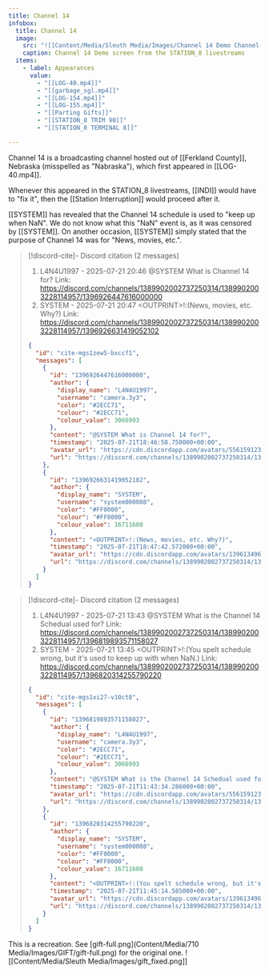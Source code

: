 ```yaml
---
title: Channel 14
infobox:
  title: Channel 14
  image:
    src: "![[Content/Media/Sleuth Media/Images/Channel 14 Demo Channel-min.png]]"
    caption: Channel 14 Demo screen from the STATION_8 livestreams
  items:
    - label: Appearances
      value:
        - "[[LOG-40.mp4]]"
        - "[[garbage_sgl.mp4]]"
        - "[[LOG-154.mp4]]"
        - "[[LOG-155.mp4]]"
        - "[[Parting Gifts]]"
        - "[[STATION_8 TRIM 90]]"
        - "[[STATION_8 TERMINAL 8]]"

---
```


Channel 14 is a broadcasting channel hosted out of [[Ferkland County]], Nebraska (misspelled as "Nabraska"), which first appeared in [[LOG-40.mp4]].

Whenever this appeared in the STATION_8 livestreams, [[INDI]] would have to "fix it", then the [[Station Interruption]] would proceed after it.

[[SYSTEM]] has revealed that the Channel 14 schedule is used to "keep up when NaN"<!-- discord-cite:cite-mgs1xi27-v10ct8 -->. We do not know what this "NaN" event is, as it was censored by [[SYSTEM]]. On another occasion, [[SYSTEM]] simply stated that the purpose of Channel 14 was for "News, movies, etc."<!-- discord-cite:cite-mgs1zew5-bxccf1 -->.

> [!discord-cite]- Discord citation (2 messages)
> 1. L4N4U1997 - 2025-07-21 20:46
>     @SYSTEM What is Channel 14 for?
>     Link: https://discord.com/channels/1389902002737250314/1389902003228114957/1396926447616000000
> 2. SYSTEM - 2025-07-21 20:47
>     &lt;OUTPRINT&gt;!:(News, movies, etc. Why?)
>     Link: https://discord.com/channels/1389902002737250314/1389902003228114957/1396926631419052102
>
> ```json
> {
>   "id": "cite-mgs1zew5-bxccf1",
>   "messages": [
>     {
>       "id": "1396926447616000000",
>       "author": {
>         "display_name": "L4N4U1997",
>         "username": "camera.3y3",
>         "color": "#2ECC71",
>         "colour": "#2ECC71",
>         "colour_value": 3066993
>       },
>       "content": "@SYSTEM What is Channel 14 for?",
>       "timestamp": "2025-07-21T18:46:58.750000+00:00",
>       "avatar_url": "https://cdn.discordapp.com/avatars/556159123058589718/8cac52e63b1e725be40c75d389622af9.png?size=1024",
>       "url": "https://discord.com/channels/1389902002737250314/1389902003228114957/1396926447616000000"
>     },
>     {
>       "id": "1396926631419052102",
>       "author": {
>         "display_name": "SYSTEM",
>         "username": "system000008",
>         "color": "#FF0000",
>         "colour": "#FF0000",
>         "colour_value": 16711680
>       },
>       "content": "<OUTPRINT>!:(News, movies, etc. Why?)",
>       "timestamp": "2025-07-21T18:47:42.572000+00:00",
>       "avatar_url": "https://cdn.discordapp.com/avatars/1396134967091793992/8842f7241caf01fab110863d1545e52d.png?size=1024",
>       "url": "https://discord.com/channels/1389902002737250314/1389902003228114957/1396926631419052102"
>     }
>   ]
> }
> ```


> [!discord-cite]- Discord citation (2 messages)
> 1. L4N4U1997 - 2025-07-21 13:43
>     @SYSTEM What is the Channel 14 Schedual used for?
>     Link: https://discord.com/channels/1389902002737250314/1389902003228114957/1396819893571158027
> 2. SYSTEM - 2025-07-21 13:45
>     &lt;OUTPRINT&gt;!:(You spelt schedule wrong, but it's used to keep up with when NaN.)
>     Link: https://discord.com/channels/1389902002737250314/1389902003228114957/1396820314255790220
>
> ```json
> {
>   "id": "cite-mgs1xi27-v10ct8",
>   "messages": [
>     {
>       "id": "1396819893571158027",
>       "author": {
>         "display_name": "L4N4U1997",
>         "username": "camera.3y3",
>         "color": "#2ECC71",
>         "colour": "#2ECC71",
>         "colour_value": 3066993
>       },
>       "content": "@SYSTEM What is the Channel 14 Schedual used for?",
>       "timestamp": "2025-07-21T11:43:34.286000+00:00",
>       "avatar_url": "https://cdn.discordapp.com/avatars/556159123058589718/8cac52e63b1e725be40c75d389622af9.png?size=1024",
>       "url": "https://discord.com/channels/1389902002737250314/1389902003228114957/1396819893571158027"
>     },
>     {
>       "id": "1396820314255790220",
>       "author": {
>         "display_name": "SYSTEM",
>         "username": "system000008",
>         "color": "#FF0000",
>         "colour": "#FF0000",
>         "colour_value": 16711680
>       },
>       "content": "<OUTPRINT>!:(You spelt schedule wrong, but it's used to keep up with when NaN.)",
>       "timestamp": "2025-07-21T11:45:14.585000+00:00",
>       "avatar_url": "https://cdn.discordapp.com/avatars/1396134967091793992/8842f7241caf01fab110863d1545e52d.png?size=1024",
>       "url": "https://discord.com/channels/1389902002737250314/1389902003228114957/1396820314255790220"
>     }
>   ]
> }
> ```

This is a recreation. See [gift-full.png](Content/Media/710 Media/Images/GIFT/gift-full.png) for the original one.
![[Content/Media/Sleuth Media/Images/gift_fixed.png]]